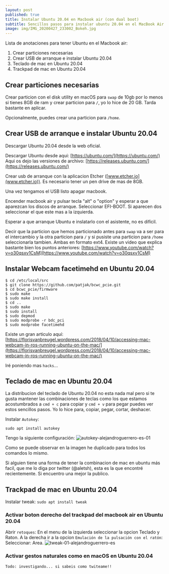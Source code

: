 ```yaml
---
layout: post
published: true
title: Instalar Ubuntu 20.04 en Macbook air (con dual boot)
subtitle: Sencillos pasos para instalar ubuntu 20.04 en el MacBook Air sin perder macOS
image: img/IMG_20200427_233002_Bokeh.jpg
---
```

Lista de anotaciones para tener Ubuntu en el Macbook air:
1. Crear particiones necesarias
2. Crear USB de arranque e instalar Ubuntu 20.04
3. Teclado de mac en Ubuntu 20.04
4. Trackpad de mac en Ubuntu 20.04

## Crear particiones necesarias
Crear particion con el disk utility en macOS para `swap` de 10gb por lo menos si tienes 8GB de ram y crear particion para `/`, yo lo hice de 20 GB. Tarda bastante en aplicar.

Opcionalmente, puedes crear una particion para `/home`.

## Crear USB de arranque e instalar Ubuntu 20.04
Descargar Ubuntu 20.04 desde la web oficial.

Descargar Ubuntu desde aqui: [https://ubuntu.com/](https://ubuntu.com/)
Aqui os dejo las versiones de archivo: [https://releases.ubuntu.com/](https://releases.ubuntu.com/)

Crear usb de arranque con la aplicacion Etcher ([www.etcher.io](www.etcher.io)). Es necesario tener un pen drive de mas de 8GB.

Una vez tengamos el USB listo apagar macbook.

Encender macbook air y pulsar tecla "alt" o "option" y esperar a que aparezcan los discos de arranque.
Seleccionar EFI-BOOT. Si aparecen dos seleccionar el que este mas a la izquierda.

Esperar a que arranque Ubuntu e  inslatarlo con el asistente, no es difícil.

Decir que la particion que hemos particionado antes para `swap` va a ser para el intercambio y la otra particion para `/` y si pusiste una particion para `/home` seleccionarla tambien. Ambas en formato ext4.
Existe un video que explica bastante bien los puntos anteriores: [https://www.youtube.com/watch?v=o30qsxv1CsM](https://www.youtube.com/watch?v=o30qsxv1CsM)

## Instalar Webcam facetimehd en Ubuntu 20.04

```
$ cd /etc/local/src
$ git clone https://github.com/patjak/bcwc_pcie.git
$ cd bcwc_pcie/firmware
$ sudo make
$ sudo make install
$ cd ..
$ sudo make
$ sudo install
$ sudo depmod
$ sudo modprobe -r bdc_pci
$ sudo modprobe facetimehd
```

Existe un gran articulo aquí: [https://florisvanbreugel.wordpress.com/2018/04/10/accessing-mac-webcam-in-ros-running-ubuntu-on-the-mac/](https://florisvanbreugel.wordpress.com/2018/04/10/accessing-mac-webcam-in-ros-running-ubuntu-on-the-mac/)

Iré poniendo mas `hacks`...

## Teclado de mac en Ubuntu 20.04
La distribucion del teclado de Ubuntu 20.04 no esta nada mal pero si te gusta mantener las combinaciones de teclas como los que estamos acostumbrados a `cmd + c` para copiar y `cmd + v` para pegar puedes ver estos sencillos pasos. Yo lo hice para, copiar, pegar, cortar, deshacer.

Instalar `Autokey`: 

```sudo apt install autokey```

Tengo la siguiente configuración: 
![autokey-alejandroguerrero-es-01]({{site.baseurl}}/img/autokey-alejandroguerrero-es-01.png)

Como se puede observar en la imagen he duplicado para todos los comandos lo mismo.

Si alguien tiene una forma de tener la combinacion de mac en ubuntu más facil, que me lo diga por twitter (@aletsh), esta es la que encontré recientemente. Si encuentro una mejor la publico.

## Trackpad de mac en Ubuntu 20.04
Instalar tweak:
``` sudo apt install tweak ```

### Activar boton derecho del trackpad del macbook air en Ubuntu 20.04
Abrir `retoques`:
En el menu de la izquierda seleccionar la opcion Teclado y Raton.
A la derecha ir a la opcion `Emulación de la pulsación con el ratón`:
Seleccionar: Area.
![tweak-01-alejandroguerrero-es]({{site.baseurl}}/img/tweak-01-alejandroguerrero-es.png)

### Activar gestos naturales como en macOS en Ubuntu 20.04
`Todo: investigando... si sabeis como twiteame!!`
